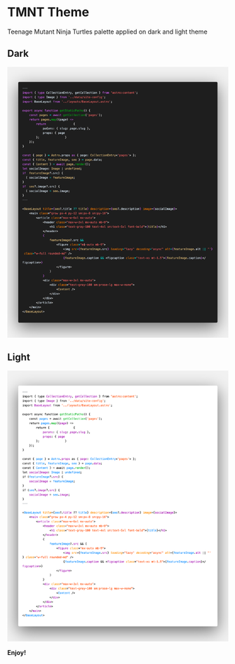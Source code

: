 # TMNT Theme

 Teenage Mutant Ninja Turtles palette applied on dark and light theme

## Dark

![dark theme screenshot](dark.png)

## Light

![light theme screenshot](light.png)

**Enjoy!**
